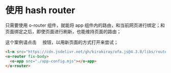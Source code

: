# 使用 hash router

只需要使用 o-router 组件，就能将 app 组件内的路由，和当前网页进行绑定；和页面绑定之后，即使页面进行刷新，也能维持页面的路由；

这个案例请点击 <span style='font-family: "iconfont"'>&#xe7cb;</span> 按钮，以用新页面的方式打开来尝试；

```html
<l-m src="https://cdn.jsdelivr.net/gh/kirakiray/ofa.js@4.3.8/libs/router/dist/router.min.mjs"></l-m>
<o-router fix-body>
  <o-app src="./app-config.mjs"></o-app>
</o-router>
```

<a href="../../publics/examples/use-hash-router/demo.html" preview demo></a>
<a href="../../publics/examples/use-hash-router/page1.html" main demo></a>
<a href="../../publics/examples/use-hash-router/page2.html" demo></a>
<a href="../../publics/examples/use-hash-router/app-config.mjs" demo></a>